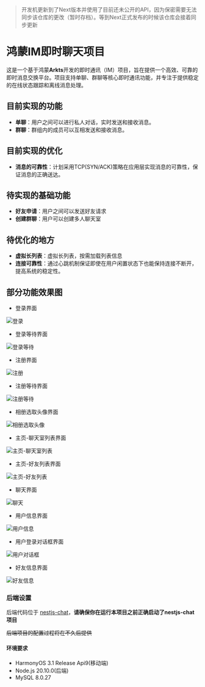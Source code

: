 > 开发机更新到了Next版本并使用了目前还未公开的API，因为保密需要无法同步该仓库的更改（暂时存档）。等到Next正式发布的时候该仓库会接着同步更新

# 鸿蒙IM即时聊天项目

这是一个基于鸿蒙**Arkts**开发的即时通讯（IM）项目，旨在提供一个高效、可靠的即时消息交换平台。项目支持单聊、群聊等核心即时通讯功能，并专注于提供稳定的在线状态跟踪和离线消息处理。

## 目前实现的功能
- **单聊**：用户之间可以进行私人对话，实时发送和接收消息。
- **群聊**：群组内的成员可以互相发送和接收消息。

## 目前实现的优化
- **消息的可靠性**：计划采用TCP(SYN/ACK)策略在应用层实现消息的可靠性，保证消息的正确送达。

## 待实现的基础功能
- **好友申请**：用户之间可以发送好友请求
- **创建群聊**：用户可以创建多人聊天室

## 待优化的地方
- **虚拟长列表**：虚拟长列表，按需加载列表信息
- **连接可靠性**：通过心跳机制保证即使在用户闲置状态下也能保持连接不断开，提高系统的稳定性。

## 部分功能效果图

- 登录界面

![登录](./screenshots/login.jpg)

- 登录等待界面

![登录等待](./screenshots/login-loading.jpg)

- 注册界面

![注册](./screenshots/register.jpg)

- 注册等待界面

![注册等待](./screenshots/register-loading.jpg)

- 相册选取头像界面

![相册选取头像](./screenshots/register-pick-avatar.jpg)

- 主页-聊天室列表界面

![主页-聊天室列表](./screenshots/homepage-chat-tab.jpg)

- 主页-好友列表界面

![主页-好友列表](./screenshots/homepage-friend-tab.jpg)

- 聊天界面

![聊天](./screenshots/chat-window.jpg)

- 用户信息界面

![用户信息](./screenshots/user-info.jpg)

- 用户登录对话框界面

![用户对话框](./screenshots/user-info-dialog.jpg)

- 好友信息界面

![好友信息](./screenshots/friend-info-detail.jpg)

### 后端设置

后端代码位于 [nestjs-chat](https://github.com/gamejoye/nestjs-imjoye)，**请确保你在运行本项目之前正确启动了nestjs-chat项目**

~~后端项目的配置过程将在不久后提供~~

#### 环境要求

- HarmonyOS 3.1 Release Api9(移动端)
- Node.js 20.10.0(后端)
- MySQL 8.0.27
